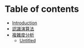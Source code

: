 # Table of contents

* [Introduction](README.md)
* [認識演算法](ren-shi-yan-suan-fa.md)
* [複雜度分析](fu-za-du-fen-xi/README.md)
  * [Untitled](fu-za-du-fen-xi/untitled.md)

